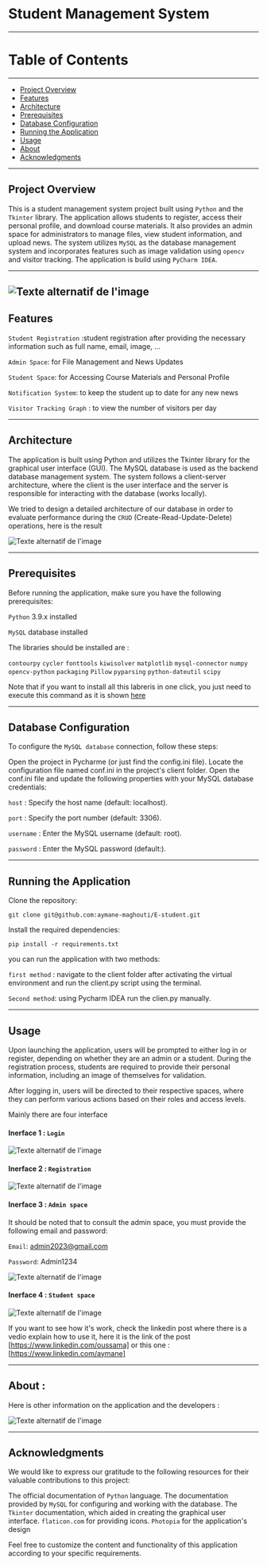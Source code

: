 # Student Management System
---

# Table of Contents
---

- [Project Overview](#project-overview)
- [Features](#features)
- [Architecture](#architecture)
- [Prerequisites](#prerequisites)
- [Database Configuration](#database-configuration)
- [Running the Application](#running-the-application)
- [Usage](#usage)
- [About](#about)
- [Acknowledgments](#acknowledgments)


---

## Project Overview

This is a student management system project built using `Python` and the `Tkinter` library. The application allows students to register, access their personal profile, and download course materials. It also provides an admin space for administrators to manage files, view student information, and upload news. The system utilizes `MySQL` as the database management system and incorporates features such as image validation using `opencv` and visitor tracking. The application is build using  `PyCharm IDEA`.

---
![Texte alternatif de l'image](images/logo.png)
---

## Features

`Student Registration` :student registration after providing the necessary information such as full name, email, image, ...

`Admin Space`: for File Management and News Updates

`Student Space`: for Accessing Course Materials and Personal Profile

`Notification System`: to keep the student up to date for any new news

`Visitor Tracking Graph` : to view the number of visitors per day

---

## Architecture

The application is built using Python and utilizes the Tkinter library for the graphical user interface (GUI). The MySQL database is used as the backend database management system. The system follows a client-server architecture, where the client is the user interface and the server is responsible for interacting with the database (works locally).

We tried to design a detailed architecture of our database in order to evaluate performance during the `CRUD`  (Create-Read-Update-Delete) operations, here is the result

![Texte alternatif de l'image](images/E_R.png)

---


## Prerequisites

Before running the application, make sure you have the following prerequisites:

`Python` 3.9.x installed 

`MySQL` database installed

The libraries should be installed are :

`contourpy` 
`cycler` 
`fonttools`
`kiwisolver`
`matplotlib`
`mysql-connector`
`numpy`
`opencv-python`
`packaging`
`Pillow`
`pyparsing`
`python-dateutil`
`scipy`

Note that if you want to install all this labreris in one click, you just need to execute this command as it is shown [here](#running-the-application)

---

## Database Configuration

To configure the `MySQL database` connection, follow these steps:

Open the project in Pycharme (or just find the config.ini file).
Locate the configuration file named conf.ini in the project's client folder.
Open the conf.ini file and update the following properties with your MySQL database credentials:

`host` : Specify the host name (default: localhost).

`port` : Specify the port number (default: 3306).

`username` : Enter the MySQL username (default: root).

`password` : Enter the MySQL password (default:).

---

## Running the Application

Clone the repository:

`git clone git@github.com:aymane-maghouti/E-student.git`

Install the required dependencies:

`pip install -r requirements.txt`

you can run the application with two methods: 

`first method` : navigate to the client folder after activating the virtual environment and run the client.py script using the terminal.

`Second method`: using Pycharm IDEA run the clien.py manually.

---

## Usage

Upon launching the application, users will be prompted to either log in or register, depending on whether they are an admin or a student. During the registration process, students are required to provide their personal information, including an image of themselves for validation.

After logging in, users will be directed to their respective spaces, where they can perform various actions based on their roles and access levels.

Mainly there are four interface

#### Inerface 1 : `Login`

![Texte alternatif de l'image](images/login.png)

#### Inerface 2 : `Registration`

![Texte alternatif de l'image](images/registration.png)

#### Inerface 3 : `Admin space`

It should be noted that to consult the admin space, you must provide the following email and password:

`Email`: admin2023@gmail.com

`Password`: Admin1234

![Texte alternatif de l'image](images/admin.png)

#### Inerface 4 : `Student space`

![Texte alternatif de l'image](images/student.png)


If you want to see how it's work, check the linkedin post where there is a vedio explain how to use it, here it is the link of the post [https://www.linkedin.com/oussama]
or this one :
[https://www.linkedin.com/aymane]

---

## About : 
Here is other information on the application and the developers :

![Texte alternatif de l'image](images/about.png)

---

## Acknowledgments
We would like to express our gratitude to the following resources for their valuable contributions to this project:

The official documentation of `Python` language.
The documentation provided by `MySQL` for configuring and working with the database.
The `Tkinter` documentation, which aided in creating the graphical user interface.
`flaticon.com` for providing icons.
`Photopia`  for the application's design


Feel free to customize the content and functionality of this application according to your specific requirements.

